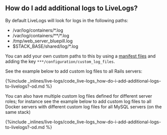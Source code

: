 <!-- post: -->


## How do I add additional logs to LiveLogs?

By default LiveLogs will look for logs in the following paths: 

*   /var/log/containers/*.log
*   /var/log/containers/**/*.log
*   /tmp/web_server_bluepill.log
*   $STACK_BASE/shared/log/*.log

You can add your own custom paths to this by using a [manifest files](/building-your-stack/building-your-manifest-file) and adding the key `***/configuration/custom_log_files`. 

See the example below to add custom log files to all Rails servers: 



{%include _inlines/live-logs/code_live-logs_how-do-i-add-additional-logs-to-livelogs?-od.md %}



You can also have multiple custom log files defined for different server roles; for instance see the example below to add custom log files to all Docker servers with different custom log files for all MySQL servers (on the same stack)



{%include _inlines/live-logs/code_live-logs_how-do-i-add-additional-logs-to-livelogs?-od.md %}






